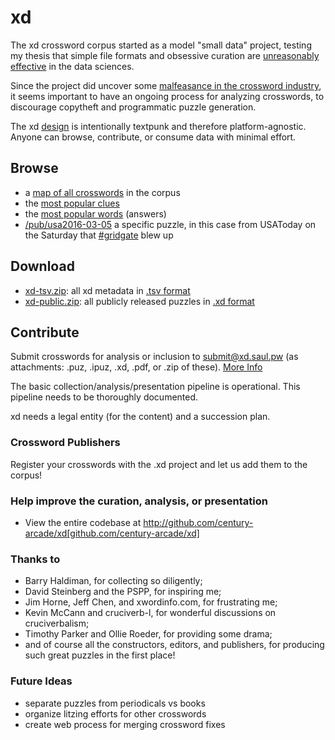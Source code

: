 # xd

The xd crossword corpus started as a model "small data" project, testing my thesis that simple file formats and obsessive curation are [unreasonably effective](https://en.wikipedia.org/wiki/The_Unreasonable_Effectiveness_of_Mathematics_in_the_Natural_Sciences) in the data sciences.

Since the project did uncover some [malfeasance in the crossword industry](http://www.slate.com/articles/life/gaming/2016/03/how_to_spot_a_plagiarized_crossword.html), it seems important to have an ongoing process for analyzing crosswords, to discourage copytheft and programmatic puzzle generation.

The xd [design](/doc) is intentionally textpunk and therefore platform-agnostic. Anyone can browse, contribute, or consume data with minimal effort.

## Browse

- a [map of all crosswords](/pub) in the corpus
- the [most popular clues](/pub/clue)
- the [most popular words](/pub/word) (answers)
- [/pub/usa2016-03-05](/pub/usa2016-03-05) a specific puzzle, in this case from USAToday on the Saturday that [#gridgate](https://twitter.com/search?q=%23gridgate) blew up

## Download

- [xd-tsv.zip](/pub/xd-tsv.zip[xd-tsv.zip): all xd metadata in [.tsv format](/doc/format#tsv)
- [xd-public.zip](/pub/xd-public.zip): all publicly released puzzles in [.xd format](/doc/format#xd)

## Contribute

Submit crosswords for analysis or inclusion to submit@xd.saul.pw (as attachments: .puz, .ipuz, .xd, .pdf, or .zip of these). [More Info](/submit)

The basic collection/analysis/presentation pipeline is operational.  This pipeline needs to be thoroughly documented.

xd needs a legal entity (for the content) and a succession plan.


### Crossword Publishers

Register your crosswords with the .xd project and let us add them to the corpus!


### Help improve the curation, analysis, or presentation

- View the entire codebase at http://github.com/century-arcade/xd[github.com/century-arcade/xd]

### Thanks to

* Barry Haldiman, for collecting so diligently;
* David Steinberg and the PSPP, for inspiring me;
* Jim Horne, Jeff Chen, and xwordinfo.com, for frustrating me;
* Kevin McCann and cruciverb-l, for wonderful discussions on cruciverbalism;
* Timothy Parker and Ollie Roeder, for providing some drama;
* and of course all the constructors, editors, and publishers, for producing such great puzzles in the first place!

### Future Ideas

* separate puzzles from periodicals vs books
* organize litzing efforts for other crosswords
* create web process for merging crossword fixes


